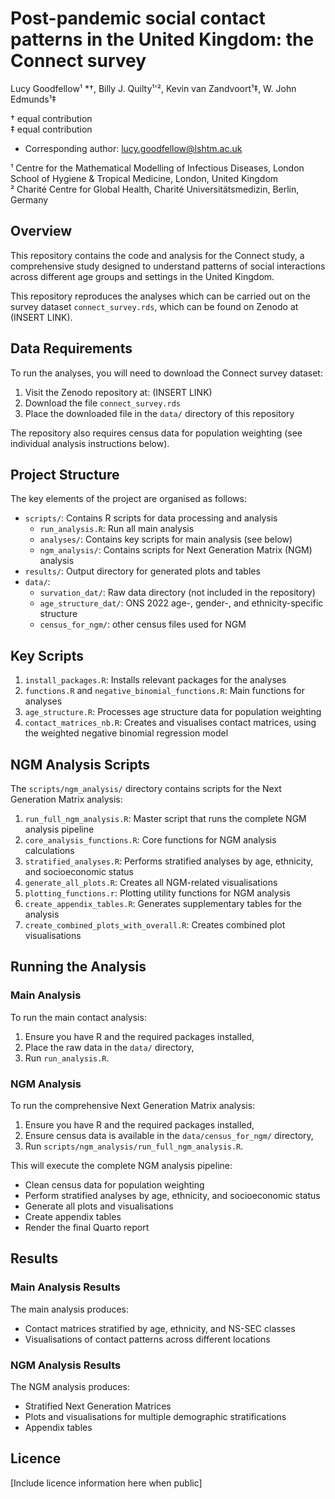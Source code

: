 # Post-pandemic social contact patterns in the United Kingdom: the Connect survey

Lucy Goodfellow¹ *†, Billy J. Quilty¹'², Kevin van Zandvoort¹‡, W. John Edmunds¹‡

† equal contribution  
‡ equal contribution  
* Corresponding author: lucy.goodfellow@lshtm.ac.uk

¹ Centre for the Mathematical Modelling of Infectious Diseases, London School of Hygiene & Tropical Medicine, London, United Kingdom  
² Charité Centre for Global Health, Charité Universitätsmedizin, Berlin, Germany

## Overview

This repository contains the code and analysis for the Connect study, a comprehensive study designed to understand patterns of social interactions across different age groups and settings in the United Kingdom.

This repository reproduces the analyses which can be carried out on the survey dataset `connect_survey.rds`, which can be found on Zenodo at (INSERT LINK).

## Data Requirements

To run the analyses, you will need to download the Connect survey dataset:

1. Visit the Zenodo repository at: (INSERT LINK)
2. Download the file `connect_survey.rds`
3. Place the downloaded file in the `data/` directory of this repository

The repository also requires census data for population weighting (see individual analysis instructions below).

## Project Structure

The key elements of the project are organised as follows:

- `scripts/`: Contains R scripts for data processing and analysis
    - `run_analysis.R`: Run all main analysis 
    - `analyses/`: Contains key scripts for main analysis (see below)
    - `ngm_analysis/`: Contains scripts for Next Generation Matrix (NGM) analysis
- `results/`: Output directory for generated plots and tables
- `data/`: 
    - `survation_dat/`: Raw data directory (not included in the repository)
    - `age_structure_dat/`: ONS 2022 age-, gender-, and ethnicity-specific structure
    - `census_for_ngm/`: other census files used for NGM

## Key Scripts

1. `install_packages.R`: Installs relevant packages for the analyses
2. `functions.R` and `negative_binomial_functions.R`: Main functions for analyses
4. `age_structure.R`: Processes age structure data for population weighting
10. `contact_matrices_nb.R`: Creates and visualises contact matrices, using the weighted negative binomial regression model

## NGM Analysis Scripts

The `scripts/ngm_analysis/` directory contains scripts for the Next Generation Matrix analysis:

1. `run_full_ngm_analysis.R`: Master script that runs the complete NGM analysis pipeline
2. `core_analysis_functions.R`: Core functions for NGM analysis calculations
3. `stratified_analyses.R`: Performs stratified analyses by age, ethnicity, and socioeconomic status
4. `generate_all_plots.R`: Creates all NGM-related visualisations
5. `plotting_functions.r`: Plotting utility functions for NGM analysis
6. `create_appendix_tables.R`: Generates supplementary tables for the analysis
7. `create_combined_plots_with_overall.R`: Creates combined plot visualisations

## Running the Analysis

### Main Analysis

To run the main contact analysis:

1. Ensure you have R and the required packages installed,
2. Place the raw data in the `data/` directory,
3. Run `run_analysis.R`.

### NGM Analysis

To run the comprehensive Next Generation Matrix analysis:

1. Ensure you have R and the required packages installed,
2. Ensure census data is available in the `data/census_for_ngm/` directory,
3. Run `scripts/ngm_analysis/run_full_ngm_analysis.R`.

This will execute the complete NGM analysis pipeline:
- Clean census data for population weighting
- Perform stratified analyses by age, ethnicity, and socioeconomic status
- Generate all plots and visualisations
- Create appendix tables
- Render the final Quarto report

## Results

### Main Analysis Results

The main analysis produces:

- Contact matrices stratified by age, ethnicity, and NS-SEC classes
- Visualisations of contact patterns across different locations

### NGM Analysis Results

The NGM analysis produces:

- Stratified Next Generation Matrices
- Plots and visualisations for multiple demographic stratifications
- Appendix tables

## Licence

[Include licence information here when public]
